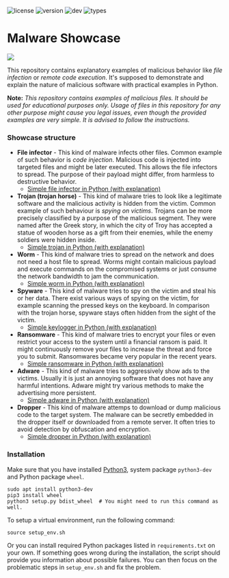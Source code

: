 ![license](https://img.shields.io/badge/License-MIT-green)
![version](https://img.shields.io/badge/Version-1.1-blue)
![dev](https://img.shields.io/badge/Dev-Python3-brightgreen)
![types](https://img.shields.io/badge/Malware%20Types-7%20-red)

# Malware Showcase

<img align="middle" src="https://github.com/PatrikH0lop/malware_showcase/blob/master/logo.svg">

This repository contains explanatory examples of malicious behavior like _file infection_ or _remote code execution_. It's supposed to demonstrate and explain 
the nature of malicious software with practical examples in Python.

**Note:** _This repository contains examples of malicious files. It should be used for educational purposes only. Usage of files in this repository for any other purpose might cause you legal issues, even though the provided examples are very simple. It is advised to follow the instructions._

### Showcase structure

- **File infector** - This kind of malware infects other files. Common example of such behavior is _code injection_. Malicious code is injected into targeted files and might be later executed. This allows the file infectors to spread. The purpose of their payload might differ, from harmless to destructive behavior.
  - [Simple file infector in Python (with explanation)](https://github.com/PatrikH0lop/malware_showcase/tree/master/file_infection)
- **Trojan (trojan horse)** - This kind of malware tries to look like a legitimate software and the malicious activity is hidden from the victim. Common example of such behaviour is _spying on victims_. Trojans can be more precisely classified by a purpose of the malicious segment. They were named after the Greek story, in which the city of Troy has accepted a statue of wooden horse as a gift from their enemies, while the enemy soldiers were hidden inside.
  - [Simple trojan in Python (with explanation)](https://github.com/PatrikH0lop/malware_showcase/tree/master/trojan)
- **Worm** - This kind of malware tries to spread on the network and does not need a host file to spread. Worms might contain malicious payload and execute commands on the compromised systems or just consume the network bandwidth to jam the communication.
  - [Simple worm in Python (with explanation)](https://github.com/PatrikH0lop/malware_showcase/tree/master/worm)
- **Spyware** - This kind of malware tries to spy on the victim and steal his or her data. There exist various ways of spying on the victim, for example scanning the pressed keys on the keyboard. In comparison with the trojan horse, spyware stays often hidden from the sight of the victim. 
  - [Simple keylogger in Python (with explanation)](https://github.com/PatrikH0lop/malware_showcase/tree/master/spyware)
- **Ransomware** - This kind of malware tries to encrypt your files or even restrict your access to the system until a financial ransom is paid. It might continuously remove your files to increase the threat and force you to submit. Ransomwares became very popular in the recent years.
  - [Simple ransomware in Python (with explanation)](https://github.com/PatrikH0lop/malware_showcase/tree/master/ransomware)
- **Adware** - This kind of malware tries to aggressively show ads to the victims. Usually it is just an annoying software that does not have any harmful intentions. Adware might try various methods to make the advertising more persistent.
  - [Simple adware in Python (with explanation)](https://github.com/PatrikH0lop/malware_showcase/tree/master/adware)
- **Dropper** - This kind of malware attemps to download or dump malicious code to the target system. The malware can be secretly embedded in the dropper itself or downloaded from a remote server. It often tries to avoid detection by obfuscation and encryption.
  - [Simple dropper in Python (with explanation)](https://github.com/PatrikH0lop/malware_showcase/tree/master/dropper)

### Installation

Make sure that you have installed [Python3](https://www.python.org/download/), system package `python3-dev` and Python package `wheel`. 
```console
sudo apt install python3-dev
pip3 install wheel
python3 setup.py bdist_wheel  # You might need to run this command as well.
```

To setup a virtual environment, run the following command:
```console
source setup_env.sh
```
Or you can install required Python packages listed in `requirements.txt` on your own.
If something goes wrong during the installation, the script should provide you information 
about possible failures. You can then focus on the problematic steps in `setup_env.sh` and
fix the problem. 
